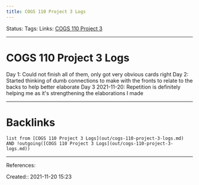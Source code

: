 ```yaml
---
title: COGS 110 Project 3 Logs
---
```

Status: 
Tags: 
Links: [COGS 110 Project 3](out/cogs-110-project-3.md)
___
# COGS 110 Project 3 Logs
Day 1: Could not finish all of them, only got very obvious cards right
Day 2: Started thinking of dumb connections to make with the fronts to relate to the backs to help better elaborate
Day 3 2021-11-20: Repetition is definitely helping me as it's strengthening the elaborations I made
___
# Backlinks
```dataview
list from [COGS 110 Project 3 Logs](out/cogs-110-project-3-logs.md) AND !outgoing([COGS 110 Project 3 Logs](out/cogs-110-project-3-logs.md))
```
___
References:

Created:: 2021-11-20 15:23
